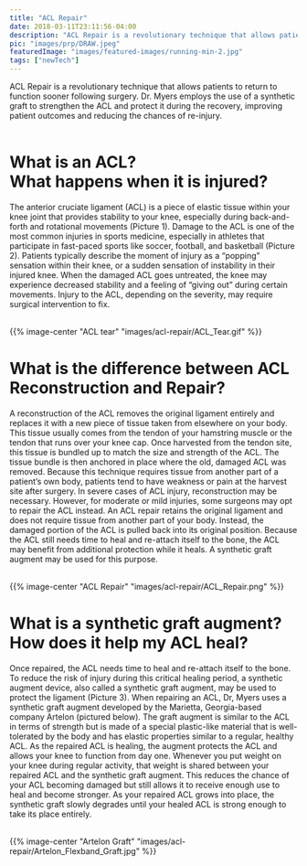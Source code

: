 ```yaml
---
title: "ACL Repair"
date: 2018-03-11T23:11:56-04:00
description: "ACL Repair is a revolutionary technique that allows patients to return to function sooner following surgery"
pic: "images/prp/DRAW.jpeg"
featuredImage: "images/featured-images/running-min-2.jpg"
tags: ["newTech"]
---
```



ACL Repair is a revolutionary technique that allows patients to return to function sooner following surgery. Dr. Myers employs the use of a synthetic graft to strengthen the ACL and protect it during the recovery, improving patient outcomes and reducing the chances of re-injury.   
<br>

# What is an ACL? <br> What happens when it is injured?  
The anterior cruciate ligament (ACL) is a piece of elastic tissue within your knee joint that provides stability to your knee, especially during back-and-forth and rotational movements (Picture 1). Damage to the ACL is one of the most common injuries in sports medicine, especially in athletes that participate in fast-paced sports like soccer, football, and basketball (Picture 2). Patients typically describe the moment of injury as a “popping” sensation within their knee, or a sudden sensation of instability in their injured knee. When the damaged ACL goes untreated, the knee may experience decreased stability and a feeling of “giving out” during certain movements.  Injury to the ACL, depending on the severity, may require surgical intervention to fix. 

<br>
{{% image-center "ACL tear" "images/acl-repair/ACL_Tear.gif" %}}

<br>

# What is the difference between ACL Reconstruction and Repair?  
A reconstruction of the ACL removes the original ligament entirely and replaces it with a new piece of tissue taken from elsewhere on your body. This tissue usually comes from the tendon of your hamstring muscle or the tendon that runs over your knee cap. Once harvested from the tendon site, this tissue is bundled up to match the size and strength of the ACL.  The tissue bundle is then anchored in place where the old, damaged ACL was removed. Because this technique requires tissue from another part of a patient’s own body, patients tend to have weakness or pain at the harvest site after surgery. In severe cases of ACL injury, reconstruction may be necessary. However, for moderate or mild injuries, some surgeons may opt to repair the ACL instead. 
An ACL repair retains the original ligament and does not require tissue from another part of your body. Instead, the damaged portion of the ACL is pulled back into its original position. Because the ACL still needs time to heal and re-attach itself to the bone, the ACL may benefit from additional protection while it heals. A synthetic graft augment may be used for this purpose. 

<br>
{{% image-center "ACL Repair" "images/acl-repair/ACL_Repair.png" %}}

<br>

# What is a synthetic graft augment? How does it help my ACL heal?  
Once repaired, the ACL needs time to heal and re-attach itself to the bone. To reduce the risk of injury during this critical healing period, a synthetic augment device, also called a synthetic graft augment, may be used to protect the ligament (Picture 3). When repairing an ACL, Dr, Myers uses a synthetic graft augment developed by the Marietta, Georgia-based company Artelon (pictured below). The graft augment is similar to the ACL in terms of strength but is made of a special plastic-like material that is well-tolerated by the body and has elastic properties similar to a regular, healthy ACL. As the repaired ACL is healing, the augment protects the ACL and allows your knee to function from day one. Whenever you put weight on your knee during regular activity, that weight is shared between your repaired ACL and the synthetic graft augment. This reduces the chance of your ACL becoming damaged but still allows it to receive enough use to heal and become stronger. As your repaired ACL grows into place, the synthetic graft slowly degrades until your healed ACL is strong enough to take its place entirely.

<br>
{{% image-center "Artelon Graft" "images/acl-repair/Artelon_Flexband_Graft.jpg" %}}
